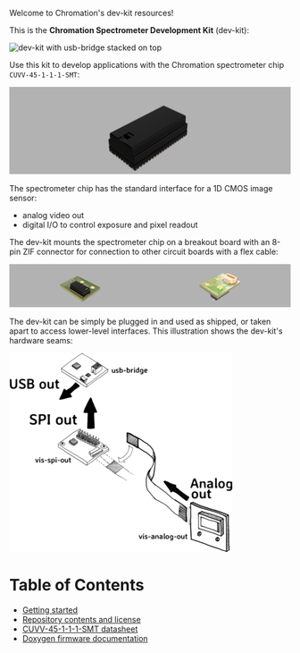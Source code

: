 Welcome to Chromation's dev-kit resources!

This is the **Chromation Spectrometer Development Kit**
(dev-kit):

![dev-kit with usb-bridge stacked on
top](img/photo/dev-kit-with-usb-bridge-not-rotated.jpg)

Use this kit to develop applications with the Chromation
spectrometer chip `CUVV-45-1-1-1-SMT`:

![render of CUVV-45-1-1-1-SMT](hardware/design/CUVV-45-1-1-1-SMT/render/CUVV-45-1-1-1-SMT-top.png)

The spectrometer chip has the standard interface for a 1D CMOS
image sensor:

- analog video out
- digital I/O to control exposure and pixel readout

The dev-kit mounts the spectrometer chip on a breakout board with
an 8-pin ZIF connector for connection to other circuit boards
with a flex cable:

![render of breakout board](hardware/design/vis-analog-out/render/pcb.png)

The dev-kit can be simply be plugged in and used as shipped, or
taken apart to access lower-level interfaces. This illustration
shows the dev-kit's hardware seams:

![dev-kit output options](img/dev-kit-output-options.png)

# Table of Contents

- [Getting started](getting-started.md)
- [Repository contents and license](repo-contents.md)
- [CUVV-45-1-1-1-SMT datasheet](hardware/design/CUVV-45-1-1-1-SMT/CUVV-45-1-1-1-SMT_technical-note-1.0.pdf)
- [Doxygen firmware documentation](firmware/doxygen/html/index.html)
